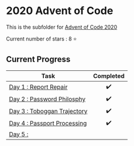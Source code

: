 # 2020 Advent of Code

This is the subfolder for [Advent of Code 2020](https://adventofcode.com/2020)

Current number of stars : 8 :star:

## Current Progress

| <center>Task</center>                          | <center>Completed</center>          |
|------------------------------------------------|-------------------------------------|
| [Day 1 : Report Repair](Day01/Day01.py)        | <center>:heavy_check_mark:</center> |
| [Day 2 : Password Philosphy](Day02/Day02.py)   | <center>:heavy_check_mark:</center> |
| [Day 3 : Toboggan Trajectory](Day03/Day03.py)  | <center>:heavy_check_mark:</center> |
| [Day 4 : Passport Processing](Day04/Day04.py)  | <center>:heavy_check_mark:</center> |
| [Day 5 : ]()  |

